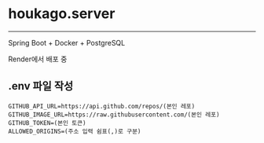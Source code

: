 # houkago.server

---

Spring Boot + Docker + PostgreSQL  

Render에서 배포 중  

## .env 파일 작성  

```
GITHUB_API_URL=https://api.github.com/repos/(본인 레포)
GITHUB_IMAGE_URL=https://raw.githubusercontent.com/(본인 레포)
GITHUB_TOKEN=(본인 토큰)
ALLOWED_ORIGINS=(주소 입력 쉼표(,)로 구분)
```